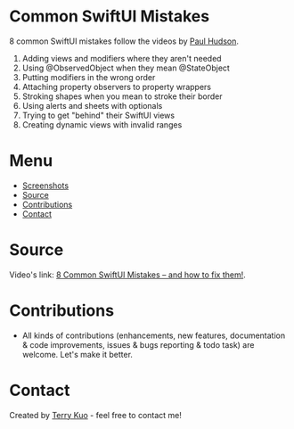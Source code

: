 # Common SwiftUI Mistakes
8 common SwiftUI mistakes follow the videos by [Paul Hudson](https://twitter.com/twostraws).

1. Adding views and modifiers where they aren't needed
2. Using @ObservedObject when they mean @StateObject
3. Putting modifiers in the wrong order
4. Attaching property observers to property wrappers
5. Stroking shapes when you mean to stroke their border
6. Using alerts and sheets with optionals
7. Trying to get "behind" their SwiftUI views
8. Creating dynamic views with invalid ranges


# Menu
* [Screenshots](#screenshots)
* [Source](#source)
* [Contributions](#contributions)
* [Contact](#contact)



# Source
Video's link: [8 Common SwiftUI Mistakes – and how to fix them!](https://www.youtube.com/watch?v=qkcKTJhDyLs).


# Contributions

* All kinds of contributions (enhancements, new features, documentation & code improvements, issues & bugs reporting & todo task) are welcome. Let's make it better.

# Contact
Created by [Terry Kuo](https://twitter.com/ArgonYoYo) - feel free to contact me!
